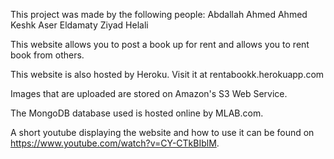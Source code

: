 This project was made by the following people:
Abdallah Ahmed
Ahmed Keshk
Aser Eldamaty
Ziyad Helali


This website allows you to post a book up for rent and allows you to rent book from others.

This website is also hosted by Heroku. Visit it at rentabookk.herokuapp.com

Images that are uploaded are stored on Amazon's S3 Web Service.

The MongoDB database used is hosted online by MLAB.com.

A short youtube displaying the website and how to use it can be found on https://www.youtube.com/watch?v=CY-CTkBIblM.
